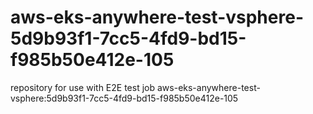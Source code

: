 # aws-eks-anywhere-test-vsphere-5d9b93f1-7cc5-4fd9-bd15-f985b50e412e-105
repository for use with E2E test job aws-eks-anywhere-test-vsphere:5d9b93f1-7cc5-4fd9-bd15-f985b50e412e-105
